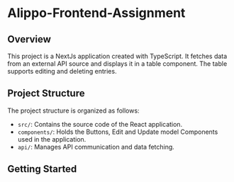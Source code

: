 # Alippo-Frontend-Assignment

## Overview

This project is a NextJs application created with TypeScript. It fetches data from an external API source and displays it in a table component. The table supports editing and deleting entries.

## Project Structure

The project structure is organized as follows:

- `src/`: Contains the source code of the React application.
- `components/`: Holds the Buttons, Edit and Update model Components used in the application.
- `api/`: Manages API communication and data fetching.

## Getting Started

